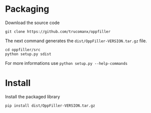 # Packaging

Download the source code

    git clone https://github.com/trucomanx/oppfiller

The next command generates the `dist/OppFiller-VERSION.tar.gz` file.

    cd oppfiller/src
    python setup.py sdist

For more informations use `python setup.py --help-commands`

# Install 

Install the packaged library

    pip install dist/OppFiller-VERSION.tar.gz
